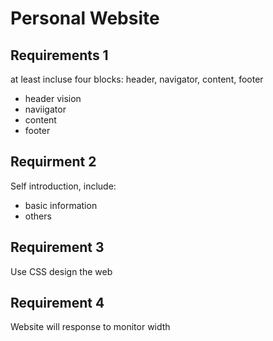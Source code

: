 # Personal Website
## Requirements 1
at least incluse four blocks: header, navigator, content, footer
- header vision
- naviigator
- content
- footer

## Requirment 2
Self introduction, include:
- basic information
- others

## Requirement 3
Use CSS design the web

## Requirement 4
Website will response to monitor width
